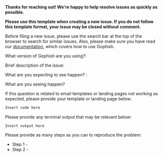**Thanks for reaching out! We're happy to help resolve issues as quickly as possible.**

**Please use this template when creating a new issue. If you do not follow this template format, your issue may be closed without comment.**

Before filing a new issue, please use the search bar at the top of the browser to search for similar issues. Also, please make sure you have read our [documentation](https://getgophish.com/documentation/), which covers how to use Gophish.

What version of Gophish are you using?: 

Brief description of the issue: 

What are you expecting to see happen? :

What are you seeing happen?

If this question is related to email templates or landing pages not working as expected, please provide your template or landing page below:

```html
Insert code here
```

Please provide any terminal output that may be relevant below:

```
Insert output here
```

Please provide as many steps as you can to reproduce the problem:
 * Step 1 - 
 * Step 2 - 
 
 
